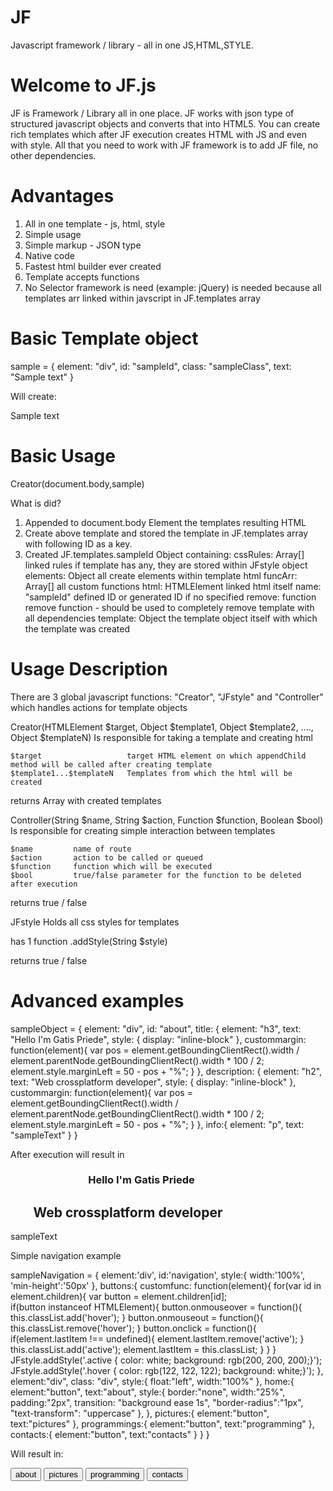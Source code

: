 JF
==

Javascript framework / library - all in one JS,HTML,STYLE.

Welcome to JF.js
=

JF is Framework / Library all in one place.
JF works with json type of structured javascript objects and converts that into HTML5.
You can create rich templates which after JF execution creates HTML with JS and even with style.
All that you need to work with JF framework is to add JF file, no other dependencies.

Advantages
=

1. All in one template - js, html, style
2. Simple usage
3. Simple markup - JSON type
4. Native code
5. Fastest html builder ever created
6. Template accepts functions
7. No Selector framework is need (example: jQuery) is needed because all templates arr linked within javscript in JF.templates array

Basic Template object
=

sample = {
    element: "div",
    id: "sampleId",
    class: "sampleClass",
    text: "Sample text"
}

Will create: <div class="sampleClass" id="sampleId">Sample text</div>

Basic Usage
=

Creator(document.body,sample)

What is did?

1. Appended to document.body Element the templates resulting HTML
2. Create above template and stored the template in JF.templates array with following ID as a key.
3. Created JF.templates.sampleId Object containing:
    cssRules:       Array[]         linked rules if template has any, they are stored within JFstyle object
    elements:       Object          all create elements within template html
    funcArr:        Array[]         all custom functions
    html:           HTMLElement     linked html itself
    name:           "sampleId"      defined ID or generated ID if no specified
    remove:         function        remove function - should be used to completely remove template with all dependencies
    template:       Object          the template object itself with which the template was created

Usage Description
=

There are 3 global javascript functions: "Creator", "JFstyle" and "Controller" which handles actions for template objects

Creator(HTMLElement $target, Object $template1, Object $template2, ...., Object $templateN)
Is responsible for taking a template and creating html

    $target                   target HTML element on which appendChild method will be called after creating template
    $template1...$templateN   Templates from which the html will be created

returns Array with created templates

Controller(String $name, String $action, Function $function, Boolean $bool)
Is responsible for creating simple interaction between templates

    $name         name of route
    $action       action to be called or queued 
    $function     function which will be executed
    $bool         true/false parameter for the function to be deleted after execution

returns true / false

JFstyle 
Holds all css styles for templates

has 1 function .addStyle(String $style)

returns true / false

Advanced examples
=

sampleObject = {
  element: "div",
  id: "about",
  title: {
  	element: "h3",
    text: "Hello I'm Gatis Priede",
    style: {
      	display: "inline-block"
    },
    custommargin: function(element){
    	var pos = element.getBoundingClientRect().width / element.parentNode.getBoundingClientRect().width * 100 / 2;
      element.style.marginLeft = 50 - pos + "%";
    }
  },
  description: {
  	element: "h2",
    text: "Web crossplatform developer",
    style: {
		display: "inline-block"
    },
    custommargin: function(element){
    	var pos = element.getBoundingClientRect().width / element.parentNode.getBoundingClientRect().width * 100 / 2;
        element.style.marginLeft = 50 - pos + "%";
    }
  },
  info:{
  	element: "p",
        text: "sampleText"
  }
}

After execution will result in

<div id="about">
<h3 style="margin-left: 24.6463677775114%;">Hello I'm Gatis Priede</h3>
<h2 style="margin-left: 7.23704490187348%;">Web crossplatform developer</h2>
<p>sampleText</p>
</div>

Simple navigation example

sampleNavigation = {
  element:'div',
  id:'navigation',
  style:{
    width:'100%',
    'min-height':'50px'
  },
  buttons:{
    customfunc: function(element){
      for(var id in element.children){
        var button = element.children[id];				
        if(button instanceof HTMLElement){
            button.onmouseover = function(){
              this.classList.add('hover');
            }
            button.onmouseout = function(){
              this.classList.remove('hover');
            }
            button.onclick = function(){
              if(element.lastItem !== undefined){
              	element.lastItem.remove('active');
              }
              this.classList.add('active');
              element.lastItem = this.classList;
            }
          }
      }
      JFstyle.addStyle('.active { color: white; background: rgb(200, 200, 200);}');
          	JFstyle.addStyle('.hover { color: rgb(122, 122, 122); background: white;}');
    },
    element:"div",
    class: "div",
    style:{
      float:"left",
      width:"100%"
    },
    home:{
      element:"button",
      text:"about",
      style:{
        border:"none",
        width:"25%",
        padding:"2px",
        transition: "background ease 1s",
        "border-radius":"1px",
        "text-transform": "uppercase"
      },
    },
    pictures:{
      element:"button",
      text:"pictures"
    },
    programmings:{
      element:"button",
      text:"programming"
    },
    contacts:{
      element:"button",
      text:"contacts"
    }
  }
}

Will result in:

<div id="navigation">
    <div class="div">
        <button class="active">about</button>
        <button class="">pictures</button>
        <button class="">programming</button>
        <button>contacts</button>
    </div>
</div>
